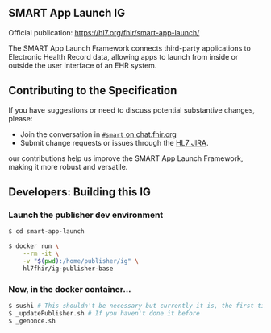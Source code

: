## SMART App Launch IG

Official publication: https://hl7.org/fhir/smart-app-launch/

The SMART App Launch Framework connects third-party applications to Electronic
Health Record data, allowing apps to launch from inside or outside the user
interface of an EHR system.

## Contributing to the Specification

If you have suggestions or need to discuss potential substantive changes, please:

* Join the conversation in [`#smart` on chat.fhir.org](https://chat.fhir.org/#narrow/stream/179170-smart)
* Submit change requests or issues through the [HL7 JIRA](https://jira.hl7.org/).

our contributions help us improve the SMART App Launch Framework, making it more robust and versatile.


## Developers: Building this IG


### Launch the publisher dev environment

```sh
$ cd smart-app-launch

$ docker run \
    --rm -it \
    -v "$(pwd):/home/publisher/ig" \
    hl7fhir/ig-publisher-base
```

### Now, in the docker container...

```sh
$ sushi # This shouldn't be necessary but currently it is, the first time
$ _updatePublisher.sh # If you haven't done it before
$ _genonce.sh
```

